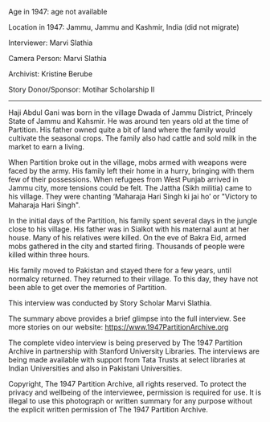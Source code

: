 Age in 1947: age not available

Location in 1947: Jammu, Jammu and Kashmir, India (did not migrate)

Interviewer: Marvi Slathia

Camera Person: Marvi Slathia

Archivist: Kristine Berube

Story Donor/Sponsor: Motihar Scholarship II

--------------------------------------------

Haji Abdul Gani was born in the village Dwada of Jammu District, Princely State of Jammu and Kahsmir. He was around ten years old at the time of Partition. His father owned quite a bit of land where the family would cultivate the seasonal crops. The family also had cattle and sold milk in the market to earn a living.

When Partition broke out in the village, mobs armed with weapons were faced by the army. His family left their home in a hurry, bringing with them few of their possessions. When refugees from West Punjab arrived in Jammu city, more tensions could be felt. The Jattha (Sikh militia) came to his village. They were chanting ‘Maharaja Hari Singh ki jai ho’ or "Victory to Maharaja Hari Singh".

In the initial days of the Partition, his family spent several days in the jungle close to his village. His father was in Sialkot with his maternal aunt at her house. Many of his relatives were killed. On the eve of Bakra Eid, armed mobs gathered in the city and started firing. Thousands of people were killed within three hours.

His family moved to Pakistan and stayed there for a few years, until normalcy returned. They returned to their village. To this day, they have not been able to get over the memories of Partition.


This interview was conducted by Story Scholar Marvi Slathia.

The summary above provides a brief glimpse into the full interview. See more stories on our website: https://www.1947PartitionArchive.org

The complete video interview is being preserved by The 1947 Partition Archive in partnership with Stanford University Libraries. The interviews are being made available with support from Tata Trusts at select libraries at Indian Universities and also in Pakistani Universities.

Copyright, The 1947 Partition Archive, all rights reserved. To protect the privacy and wellbeing of the interviewee, permission is required for use. It is illegal to use this photograph or written summary for any purpose without the explicit written permission of The 1947 Partition Archive.
